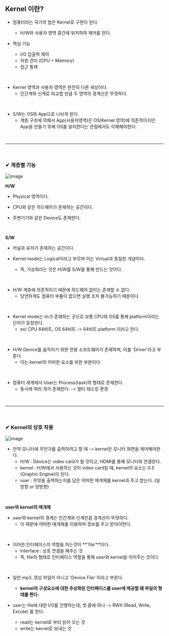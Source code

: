## Kernel 이란?
- 컴퓨터라는 국가의 법은 Kernel로 구현이 된다.
  - H/W와 사용자 영역 중간에 위치하여 제어를 한다.

- 핵심 기능
  - I/O 입출력 제어
  - 자원 관리 (CPU + Memory)
  - 접근 통제
<br>

- Kernel 영역과 사용자 영역은 완전히 다른 세상이다.
  - 인간계와 신계로 비교할 만큼 두 영역의 경계선은 뚜렷하다.
<br>

- S/W는 OS와 App으로 나뉘게 된다.
  - 계층 구조에 의해서 App(사용자영역)은 OS(Kernel 영역)에 의존적이지만<br>
  App을 만들기 위해 OS를 설치한다는 관점에서도 이해해야한다.
<br>
<hr>
<br>

### ✔ 계층별 기능
![image](https://github.com/yejun95/Today-I-Learned/assets/121341413/2206ed07-511d-4ba7-a51b-aa7f92ac3b8f)
<br>

**H/W**
- Physical 영역이다.

- CPU와 같은 하드웨어가 존재하는 공간이다.

- 주변기기와 같은 Device도 존재한다.
<br>

**S/W**
- 커널과 유저가 존재하는 공간이다.

- Kernel mode는 Logical이라고 부르며 이는 Virtual과 동일한 개념이다.
  - 즉, 가상화라는 것은 H/W를 S/W를 통해 만드는 것이다.
<br>

- H/W 계층에 의존적이기 때문에 하드웨어 없이는 존재할 수 없다.
  - 당연하게도 컴퓨터 부품이 없으면 실행 조차 불가능하기 때문이다.
<br>

- Kernel mode는 `OS`가 존재하는 곳으로 보통 CPU와 OS를 통해 platform이라는 단어가 등장한다.
  - ex) CPU 64비트, OS 64비트  ->  64비트 platform 이라고 한다.
<br>

- H/W Device를 움직이기 위한 전용 소프트웨어가 존재하며, 이를 'Driver'라고 부른다.
  - 이는 kernel의 어떠한 요소를 위한 부분이다.
<br>

- 컴퓨터 세계에서 User는 Process(task)의 형태로 존재한다.
  - 동시에 여러 개가 존재한다.  ->  멀티 태스킹 환경
<br>
<hr>
<br>

### ✔ Kernel의 상호 작용
![image](https://github.com/yejun95/Today-I-Learned/assets/121341413/8ac74771-7953-4ed8-963d-0d022fe1e2c2)
<br>

- 만약 모니터에 무언가를 출력하려고 할 때  ->  kernel은 모니터 화면을 제어해야한다.
  - H/W : Device는 video card가 될 것이고, HDMI를 통해 모니터와 연결한다.
  - kernel : H/W에서 사용하는 것이 video card일 때, kernel의 요소는 G.E (Graphic Engine)이 된다.
  - user : 무엇을 출력하는지를 담은 어떠한 매개체를 kernel과 주고 받는다. (일방향 or 양방향)
<br>

**user와 kernel의 매개체**
- user와 kernel의 경계는 인간계와 신계만큼 경계선이 뚜렷하다.
  - 이 때문에 어떠한 매개체를 이용하여 정보를 주고 받아야한다.
<br>

- 이러한 인터페이스의 역할을 하는것이 **'file'**이다.
  - Interface : 상호 연결을 해주는 것
  - 즉, file의 형태로 인터페이스 역할을 통해 user와 kernel을 이어주는 것이다.
<br>

- 일반 mp3, 영상 파일이 아니고 'Device File' 이라고 부른다.
  - **kernel의 구성요소에 대한 추상화된 인터페이스를 user에 제공할 떄 파일의 형태를 띈다.**

- user는 file에 대한 I/O를 진행하는데, 셋 중에 하나  ->  RWX (Read, Write, Excute) 를 한다.
  - read는 kernel로 부터 읽어 오는 것
  - write는 kernel로 보내는 것

